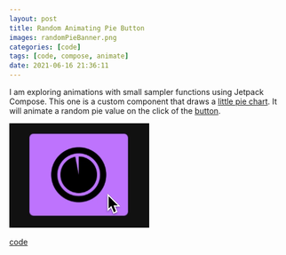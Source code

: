 ```yaml
---
layout: post
title: Random Animating Pie Button
images: randomPieBanner.png
categories: [code]
tags: [code, compose, animate]
date: 2021-06-16 21:36:11
---
```


I am exploring animations with small sampler functions using Jetpack Compose. This one is a custom component that draws a [little pie chart](https://github.com/maiatoday/ComposeSampler/blob/main/app/src/main/java/net/maiatoday/composesampler/ui/components/PieStatus.kt). It will animate a random pie value on the click of the [button](https://github.com/maiatoday/ComposeSampler/blob/main/app/src/main/java/net/maiatoday/composesampler/ui/components/RandomPieButton.kt).

![click and animate](randomPieClick.gif)

[code](https://github.com/maiatoday/ComposeSampler)
